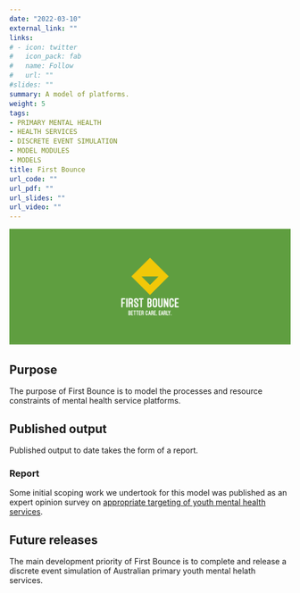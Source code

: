 ```yaml
---
date: "2022-03-10"
external_link: ""
links:
# - icon: twitter
#   icon_pack: fab
#   name: Follow
#   url: ""
#slides: ""
summary: A model of platforms.
weight: 5
tags:
- PRIMARY MENTAL HEALTH
- HEALTH SERVICES
- DISCRETE EVENT SIMULATION
- MODEL MODULES
- MODELS
title: First Bounce
url_code: ""
url_pdf: ""
url_slides: ""
url_video: ""
---
```


![](featured.png)

## Purpose
The purpose of First Bounce is to model the processes and resource constraints of mental health service platforms.

## Published output
Published output to date takes the form of a report.

### Report
Some initial scoping work we undertook for this model was published as an expert opinion survey on [appropriate targeting of youth mental health services](https://www.mja.com.au/journal/2017/207/10/targeting-mental-health-care-attributes-diagnosis-and-clinical-stage-views).

## Future releases
The main development priority of First Bounce is to complete and release a discrete event simulation of Australian primary youth mental helath services.